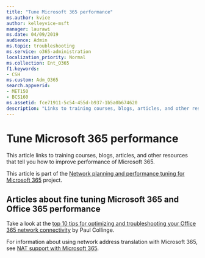 ```yaml
---
title: "Tune Microsoft 365 performance"
ms.author: kvice
author: kelleyvice-msft
manager: laurawi
ms.date: 04/09/2019
audience: Admin
ms.topic: troubleshooting
ms.service: o365-administration
localization_priority: Normal
ms.collection: Ent_O365
f1.keywords:
- CSH
ms.custom: Adm_O365
search.appverid:
- MET150
- BCS160
ms.assetid: fce71911-5c54-455d-b937-1b5a0b674620
description: "Links to training courses, blogs, articles, and other resources that tell you how to improve performance of Microsoft 365."
---
```


# Tune Microsoft 365 performance

This article links to training courses, blogs, articles, and other resources that tell you how to improve performance of Microsoft 365.
  
This article is part of the [Network planning and performance tuning for Microsoft 365](./network-planning-and-performance.md) project.
   
## Articles about fine tuning Microsoft 365 and Office 365 performance

Take a look at the [top 10 tips for optimizing and troubleshooting your Office 365 network connectivity](/archive/blogs/onthewire/top-10-tips-for-optimising-troubleshooting-your-office-365-network-connectivity) by Paul Collinge. 
  
For information about using network address translation with Microsoft 365, see [NAT support with Microsoft 365](nat-support-with-microsoft-365.md).
